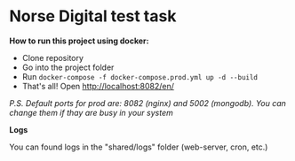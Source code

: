 # Norse Digital test task


**How to run this project using docker:**
- Clone repository
- Go into the project folder
- Run `docker-compose -f docker-compose.prod.yml up -d --build`
- That's all! Open [http://localhost:8082/en/](http://localhost:8082/en/)


_P.S. Default ports for prod are: 8082 (nginx) and 5002 (mongodb). You can change them if thay are busy in your system_



**Logs**

You can found logs in the "shared/logs" folder (web-server, cron, etc.)